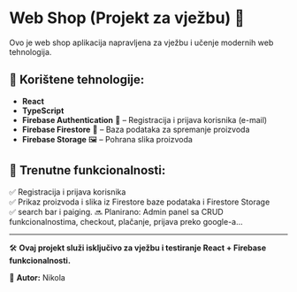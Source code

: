 # Web Shop (Projekt za vježbu) 🛒

Ovo je web shop aplikacija napravljena za vježbu i učenje modernih web tehnologija. 

## 🚀 Korištene tehnologije:
- **React** 
- **TypeScript** 
- **Firebase Authentication** 🔐 – Registracija i prijava korisnika (e-mail)  
- **Firebase Firestore** 📂 – Baza podataka za spremanje proizvoda  
- **Firebase Storage** 🖼️ – Pohrana slika proizvoda  

## 📌 Trenutne funkcionalnosti:
✅ Registracija i prijava korisnika  
✅ Prikaz proizvoda i slika iz Firestore baze podataka i Firestore Storage  
✅ search bar i paiging. 
🔜 Planirano: Admin panel sa CRUD funkcionalnostima, checkout, plačanje, prijava preko google-a...  

---

🛠️ **Ovaj projekt služi isključivo za vježbu i testiranje React + Firebase funkcionalnosti.**    

👤 **Autor:** Nikola  
